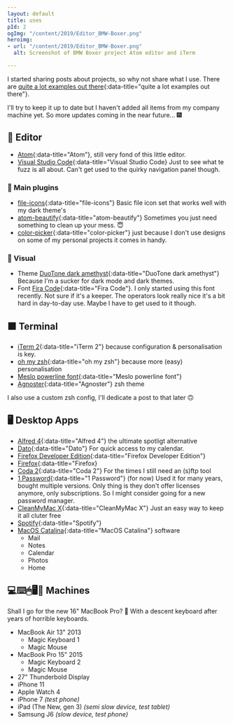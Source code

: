 ```yaml
---
layout: default
title: uses
pId: 2
ogImg: "/content/2019/Editor_BMW-Boxer.png"
heroimg:
- url: "/content/2019/Editor_BMW-Boxer.png"
  alt: Screenshot of BMW Boxer project Atom editor and iTerm

---
```

I started sharing posts about projects, so why not share what I use. There are [quite a lot examples out there](https://github.com/wesbos/awesome-uses){:data-title="quite a lot examples out there"}.

I'll try to keep it up to date but I haven't added all items from my company machine yet. So more updates coming in the near future... 🎆

## 📝 Editor

* [Atom](https://atom.io/){:data-title="Atom"}, still very fond of this little editor.
* [Visual Studio Code](https://code.visualstudio.com/){:data-title="Visual Studio Code} Just to see what te fuzz is all about. Can't get used to the quirky navigation panel though.

### 🔌 Main plugins

* [file-icons](https://atom.io/packages/file-icons){:data-title="file-icons"} Basic file icon set that works well with my dark theme's
* [atom-beautify](https://atom.io/packages/atom-beautify){:data-title="atom-beautify"} Sometimes you just need something to clean up your mess. 😇
* [color-picker](https://atom.io/packages/color-picker){:data-title="color-picker"} just because I don't use designs on some of my personal projects it comes in handy.

### 🎨 Visual

* Theme [DuoTone dark amethyst](https://atom.io/themes/duotone-dark-amethyst-syntax){:data-title="DuoTone dark amethyst"} Because I'm a sucker for dark mode and dark themes.
* Font [Fira Code](https://github.com/tonsky/FiraCode){:data-title="Fira Code"}. I only started using this font recently. Not sure if it's a keeper. The operators look really nice it's a bit hard in day-to-day use. Maybe I have to get used to it though.

## ⬛️ Terminal

* [iTerm 2](https://iterm2.com/){:data-title="iTerm 2"} because configuration & personalisation is key.
* [oh my zsh](https://ohmyz.sh/){:data-title="oh my zsh"} because more (easy) personalisation
* [Meslo powerline font](https://github.com/powerline/fonts/blob/master/Meslo%20Slashed/Meslo%20LG%20M%20Regular%20for%20Powerline.ttf){:data-title="Meslo powerline font"}
* [Agnoster](https://github.com/agnoster/agnoster-zsh-theme){:data-title="Agnoster"} zsh theme

I also use a custom zsh config, I'll dedicate a post to that later 🙃

## 🖥 Desktop Apps

* [Alfred 4](https://www.alfredapp.com/){:data-title="Alfred 4"} the ultimate spotligt alternative
* [Dato](https://apps.apple.com/nl/app/dato/id1470584107?l=en&mt=12){:data-title="Dato"} For quick access to my calendar.
* [Firefox Developer Edition](https://www.mozilla.org/nl/firefox/developer/){:data-title="Firefox Developer Edition"}
* [Firefox](https://www.mozilla.org/nl/firefox/new/){:data-title="Firefox}
* [Coda 2](https://panic.com/coda/){:data-title="Coda 2"} For the times I still need an (s)ftp tool
* [1 Password](https://1password.com/){:data-title="1 Password"} (for now) Used it for many years, bought multiple versions. Only thing is they don't offer licenses anymore, only subscriptions. So I might consider going for a new password manager.
* [CleanMyMac X](https://macpaw.com/cleanmymac){:data-title="CleanMyMac X"} Just an easy way to keep it all cluter free
* [Spotify](https://www.spotify.com/){:data-title="Spotify"} 
* [MacOS Catalina](https://www.apple.com/macos/){:data-title="MacOS Catalina"} software
  * Mail
  * Notes
  * Calendar
  * Photos
  * Home

## 💻⌨️🖱🖥📱 Machines

Shall I go for the new 16" MacBook Pro? 🤔 With a descent keyboard after years of horrible keyboards.

* MacBook Air 13" 2013
  * Magic Keyboard 1
  * Magic Mouse
* MacBook Pro 15" 2015 
  * Magic Keyboard 2
  * Magic Mouse
* 27" Thunderbold Display
* iPhone 11
* Apple Watch 4
* iPhone 7 _(test phone)_
* iPad (The New, gen 3) _(semi slow device, test tablet)_
* Samsung J6 _(slow device, test phone)_